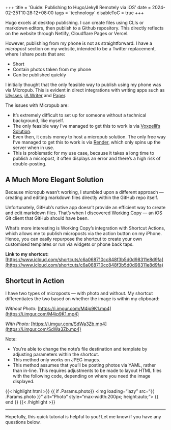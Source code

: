 +++
title = 'Guide: Publishing to Hugo/Jekyll Remotely via iOS'
date = 2024-02-25T10:28:12+08:00
tags = 'technology'
disableToC = true
+++

Hugo excels at desktop publishing. I can create files using CLIs or markdown editors, then publish to a Github repository. This directly reflects on the website through Netlify, Cloudflare Pages or Vercel.

However, publishing from my phone is not as straightforward. I have a _micropost_ section on my website, intended to be a Twitter replacement, where I share posts that are:
-  Short
-  Contain photos taken from my phone
-  Can be published quickly

I initially thought that the only feasible way to publish using my phone was via Micropub. This is evident in direct integrations with writing apps such as [Ulysses](https://ulysses.app), [iA Writer](https://ia.net) and [Paper](https://papereditor.app). 

The issues with Micropub are:
-  It’s extremely difficult to set up for someone without a technical background, like myself.
-  The only feasible way I’ve managed to get this to work is via [Voxpelli’s Solution](https://github.com/voxpelli/webpage-micropub-to-github).
-  Even then, it costs money to host a micropub solution. The only free way I’ve managed to get this to work is via [Render](https://render.com), which only spins up the server when in use. 
-  This is problematic for my use case, because it takes a long time to publish a micropost, it often displays an error and there’s a high risk of double-posting.

## A Much More Elegant Solution

Because micropub wasn’t working, I stumbled upon a different approach — creating and editing markdown files directly within the GitHub repo itself.

Unfortunately, GitHub’s native app doesn’t provide an efficient way to create and edit markdown files. That’s when I discovered [Working Copy](https://workingcopy.app) — an iOS Git client that GitHub should have been. 

What’s more interesting is Working Copy’s integration with Shortcut Actions, which allows me to publish microposts via the action button on my iPhone. Hence, you can easily repurpose the shortcut to create your own customised templates or run via widgets or phone back taps.

**Link to my shortcut:** [https://www.icloud.com/shortcuts/c6a068710cc848f3b5d0d98311e8d9fa](https://www.icloud.com/shortcuts/c6a068710cc848f3b5d0d98311e8d9fa)

## Shortcut in Action

I have two types of microposts — with photo and without. My shortcut differentiates the two based on whether the image is within my clipboard:

_Without Photo:_
[https://i.imgur.com/M4ip9K1.mp4](https://i.imgur.com/M4ip9K1.mp4)

_With Photo:_
[https://i.imgur.com/SdWa3Zb.mp4](https://i.imgur.com/SdWa3Zb.mp4)

Note:
-  You’re able to change the note’s file destination and template by adjusting parameters within the shortcut.
-  This method only works on JPEG images.
-  This method assumes that you’ll be posting photos via YAML, rather than in-line. This requires adjustments to be made to layout HTML files with the following code, depending on where you need the image displayed.

{{< highlight html >}}
 {{ if .Params.photo}}
 <img loading=“lazy” src=“{{ .Params.photo }}” alt=“Photo” style=“max-width:200px; height:auto;”>
 {{ end }}
{{< /highlight >}}

---
Hopefully, this quick tutorial is helpful to you! Let me know if you have any questions below.